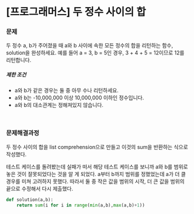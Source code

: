 # [프로그래머스] 두 정수 사이의 합 

### 문제

두 정수 a, b가 주어졌을 때 a와 b 사이에 속한 모든 정수의 합을 리턴하는 함수, solution을 완성하세요.
예를 들어 a = 3, b = 5인 경우, 3 + 4 + 5 = 12이므로 12를 리턴합니다.

##### 제한 조건

- a와 b가 같은 경우는 둘 중 아무 수나 리턴하세요.
- a와 b는 -10,000,000 이상 10,000,000 이하인 정수입니다.
- a와 b의 대소관계는 정해져있지 않습니다.

</br>

### 문제해결과정

두 정수 사이의 합을 list comprehension으로 만들고 이것의 sum을 반환하는 식으로 작성했다.

테스트 케이스를 돌려봤는데 실패가 떠서 해당 테스트 케이스를 보니까  a와 b를 범위로 놓은 것이 잘못되었다는 것을 알 게 되었다. a부터 b까지 범위를 정했었는데 a가 더 클 경우를 미쳐 고려하지 못했다. 따라서 둘 중 작은 값을 범위의 시작, 더 큰 값을 범위의 끝으로 수정해서 다시 제출했다.

```python
def solution(a,b):
    return sum(i for i in range(min(a,b),max(a,b)+1))
```


